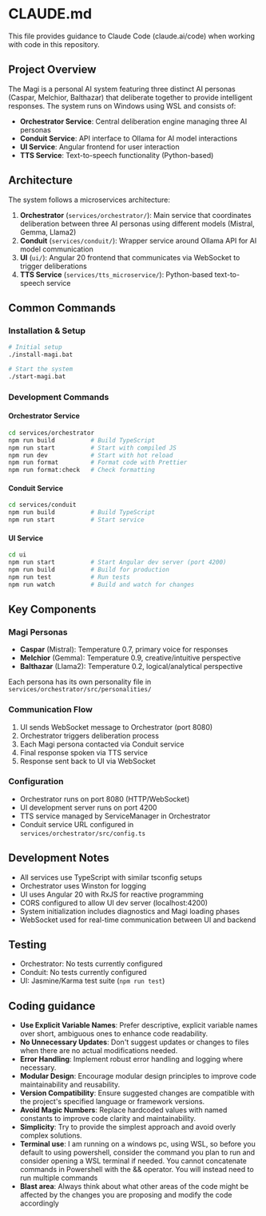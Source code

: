 # CLAUDE.md

This file provides guidance to Claude Code (claude.ai/code) when working with code in this repository.

## Project Overview

The Magi is a personal AI system featuring three distinct AI personas (Caspar, Melchior, Balthazar) that deliberate together to provide intelligent responses. The system runs on Windows using WSL and consists of:

- **Orchestrator Service**: Central deliberation engine managing three AI personas
- **Conduit Service**: API interface to Ollama for AI model interactions  
- **UI Service**: Angular frontend for user interaction
- **TTS Service**: Text-to-speech functionality (Python-based)

## Architecture

The system follows a microservices architecture:

1. **Orchestrator** (`services/orchestrator/`): Main service that coordinates deliberation between three AI personas using different models (Mistral, Gemma, Llama2)
2. **Conduit** (`services/conduit/`): Wrapper service around Ollama API for AI model communication
3. **UI** (`ui/`): Angular 20 frontend that communicates via WebSocket to trigger deliberations
4. **TTS Service** (`services/tts_microservice/`): Python-based text-to-speech service

## Common Commands

### Installation & Setup
```bash
# Initial setup
./install-magi.bat

# Start the system
./start-magi.bat
```

### Development Commands

#### Orchestrator Service
```bash
cd services/orchestrator
npm run build          # Build TypeScript
npm run start          # Start with compiled JS
npm run dev            # Start with hot reload
npm run format         # Format code with Prettier
npm run format:check   # Check formatting
```

#### Conduit Service
```bash
cd services/conduit
npm run build          # Build TypeScript
npm run start          # Start service
```

#### UI Service
```bash
cd ui
npm run start          # Start Angular dev server (port 4200)
npm run build          # Build for production
npm run test           # Run tests
npm run watch          # Build and watch for changes
```

## Key Components

### Magi Personas
- **Caspar** (Mistral): Temperature 0.7, primary voice for responses
- **Melchior** (Gemma): Temperature 0.9, creative/intuitive perspective  
- **Balthazar** (Llama2): Temperature 0.2, logical/analytical perspective

Each persona has its own personality file in `services/orchestrator/src/personalities/`

### Communication Flow
1. UI sends WebSocket message to Orchestrator (port 8080)
2. Orchestrator triggers deliberation process
3. Each Magi persona contacted via Conduit service
4. Final response spoken via TTS service
5. Response sent back to UI via WebSocket

### Configuration
- Orchestrator runs on port 8080 (HTTP/WebSocket)
- UI development server runs on port 4200
- TTS service managed by ServiceManager in Orchestrator
- Conduit service URL configured in `services/orchestrator/src/config.ts`

## Development Notes

- All services use TypeScript with similar tsconfig setups
- Orchestrator uses Winston for logging
- UI uses Angular 20 with RxJS for reactive programming
- CORS configured to allow UI dev server (localhost:4200)
- System initialization includes diagnostics and Magi loading phases
- WebSocket used for real-time communication between UI and backend

## Testing

- Orchestrator: No tests currently configured
- Conduit: No tests currently configured  
- UI: Jasmine/Karma test suite (`npm run test`)

## Coding guidance

 - **Use Explicit Variable Names**: Prefer descriptive, explicit variable names over short, ambiguous ones to enhance code readability.
 - **No Unnecessary Updates**: Don't suggest updates or changes to files when there are no actual modifications needed.
 - **Error Handling**: Implement robust error handling and logging where necessary.
 - **Modular Design**: Encourage modular design principles to improve code maintainability and reusability.
 - **Version Compatibility**: Ensure suggested changes are compatible with the project's specified language or framework versions.
 - **Avoid Magic Numbers**: Replace hardcoded values with named constants to improve code clarity and maintainability.
 - **Simplicity**: Try to provide the simplest approach and avoid overly complex solutions.
 - **Terminal use**: I am running on a windows pc, using WSL, so before you default to using powershell, consider the command you plan to run and consider opening a WSL terminal if needed. You cannot concatenate commands in Powershell with the && operator. You will instead need to run multiple commands
 - **Blast area**: Always think about what other areas of the code might be affected by the changes you are proposing and modify the code accordingly